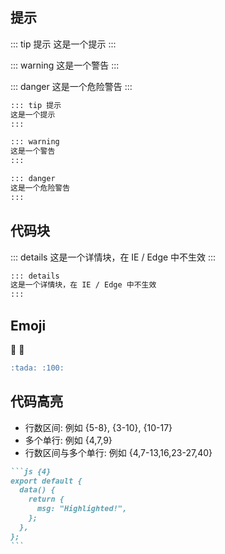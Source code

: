 ## 提示

::: tip 提示
这是一个提示
:::

::: warning
这是一个警告
:::

::: danger
这是一个危险警告
:::

```markdown
::: tip 提示
这是一个提示
:::

::: warning
这是一个警告
:::

::: danger
这是一个危险警告
:::
```

## 代码块

::: details
这是一个详情块，在 IE / Edge 中不生效
:::

```markdown
::: details
这是一个详情块，在 IE / Edge 中不生效
:::
```

## Emoji

:tada: :100:

```markdown
:tada: :100:
```

## 代码高亮

- 行数区间: 例如 {5-8}, {3-10}, {10-17}
- 多个单行: 例如 {4,7,9}
- 行数区间与多个单行: 例如 {4,7-13,16,23-27,40}

````markdown
```js {4}
export default {
  data() {
    return {
      msg: "Highlighted!",
    };
  },
};
```
````
